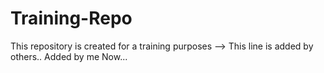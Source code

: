 # Training-Repo
This repository is created for a training purposes
--> This line is added by others..
Added by me Now...